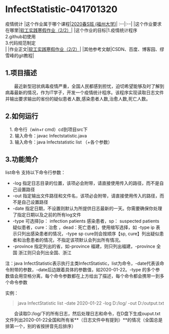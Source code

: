 # InfectStatistic-041701320

疫情统计
|这个作业属于哪个课程|[2020春S班 (福州大学)](https://edu.cnblogs.com/campus/fzu/2020SPRINGS)|
:--|:--|
|这个作业要求在哪里|[软工实践寒假作业（2/2）](https://edu.cnblogs.com/campus/fzu/2020SPRINGS/homework/10287)|
|这个作业的目标|1.疫情统计程序<br/>2.github初使用<br/>3.代码规范制定<br/>|
|作业正文|[软工实践寒假作业（2/2）](https://www.cnblogs.com/fzu-yxj/p/12341776.html)|
|其他参考文献|CSDN、百度、博客园、缪雪峰的git教程|

## 1.项目描述  

&emsp;&emsp;最近新型冠状病毒疫情严重，全国人民都感到担忧，迫切希望能够及时了解到病毒最新的情况，作为IT学子，开发一个疫情统计程序。该程序实现读取日志文件并输出要求输出的省份的疑似患者人数,感染患者人数,治愈人数,死亡人数。

## 2.如何运行  

 1. 命令行（win+r cmd）cd到项目src下  
 2. 输入命令：javac Infectstatistic.java  
 3. 输入命令：java Infectstatistic list （+各个参数）  

## 3.功能简介

list命令 支持以下命令行参数：

* -log 指定日志目录的位置，该项必会附带，请直接使用传入的路径，而不是自己设置路径
* -out 指定输出文件路径和文件名，该项必会附带，请直接使用传入的路径，而不是自己设置路径
* -date 指定日期，不设置则默认为所提供日志最新的一天。你需要确保你处理了指定日期以及之前的所有log文件
* -type 可选择[ip： infection patients 感染患者，sp： suspected patients 疑似患者，cure：治愈 ，dead：死亡患者]，使用缩写选择，如 -type ip 表示只列出感染患者的情况，-type sp cure则会按顺序【sp, cure】列出疑似患者和治愈患者的情况，不指定该项默认会列出所有情况。
* -province 指定列出的省，如-province 福建，则只列出福建，-province 全国 浙江则只会列出全国、浙江

注：java InfectStatistic表示执行主类InfectStatistic，list为命令，-date代表该命令附带的参数，-date后边跟着具体的参数值，如2020-01-22。-type 的多个参数值会用空格分离，每个命令参数都在上方给出了描述，每个命令都会携带一到多个命令参数

实例：
>java InfectStatistic list -date 2020-01-22 -log D:/log/ -out D:/output.txt

&emsp;&emsp;会读取D:/log/下的所有日志，然后处理日志和命令，在D盘下生成ouput.txt文件列出2020-01-22全国和所有省**（日志文件中有提到）**的情况（全国总是排第一个，别的省按拼音先后排序）
